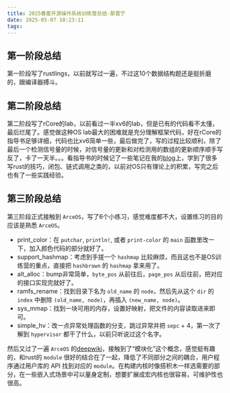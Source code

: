 ```yaml
---
title: 2025春夏开源操作系统训练营总结-那晋宁
date: 2025-05-07 10:23:11
tags:
---
```


## 第一阶段总结

第一阶段写了rustlings，以前就写过一遍，不过这10个数据结构题还是挺折磨的，跟编译器搏斗。

## 第二阶段总结

第二阶段写了rCore的lab，以前看过一半xv6的lab，但是已有的代码看不太懂，最后烂尾了。感觉做这种OS lab最大的困难就是充分理解框架代码，好在rCore的指导书足够详细，代码也比xv6简单一些，最后做完了，写的过程比较顺利，除了最后一个检测信号量的时候，对信号量的更新和对检测用的数组的更新顺序顺手写反了，卡了一天半。。。看指导书的时候记了一些笔记在我的[blog](https://derfflinger.top)上，学到了很多写rust的技巧，闭包、链式调用之类的，以前对OS只有理论上的积累，写完之后也有了一些实践经验。

## 第三阶段总结

第三阶段正式接触到 `ArceOS`，写了6个小练习，感觉难度都不大，设置练习的目的应该是熟悉 `ArceOS`。
* print_color：在 `putchar`, `println!`, 或者 `print-color` 的 `main` 函数里改一下，加入颜色代码的部分就好了。
* support_hashmap：考虑到手搓一个 `hashmap` 比较麻烦，而且这也不是OS训练营的重点，直接把 `hashbrown` 的 `hashmap` 拿来用了。
* alt_alloc：bump非常简单，`byte_pos` 从前往后，`page_pos` 从后往前，把对应的接口实现完就好了。
* ramfs_rename：找到目录下名为 `old_name` 的 `node`，然后先从这个 `dir` 的 `index` 中删除 `(old_name, node)`，再插入 `(new_name, node)`。
* sys_mmap：找到一块可用的内存，设置好映射，把文件的内容读取进来即可。
* simple_hv：改一点异常处理函数的分支，跳过异常并把 `sepc` + 4，第一次了解到 `hypervisor` 都干了什么，以前只听说过这个名字。

然后又过了一遍 `ArceOS` 的[deepwiki](https://deepwiki.com/arceos-org/arceos)，接触到了“模块化”这个概念，感觉挺有趣的，和rust的 `module` 很好的结合在了一起，降低了不同部分之间的耦合，用户程序通过用户库的 API 找到对应的 `module`。在构建内核时像搭积木一样选需要的部分，在一些嵌入式场景中可以量身定制，想要扩展成宏内核也很容易，可维护性也很高。
